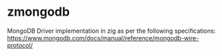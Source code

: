 # zmongodb
MongoDB Driver implementation in zig as per the following specifications:
https://www.mongodb.com/docs/manual/reference/mongodb-wire-protocol/

